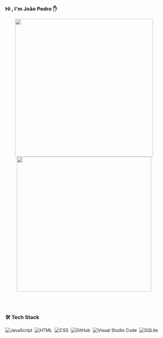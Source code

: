 ### Hi , I'm João Pedro ✋

<div align="center">
  <img src="https://github-readme-stats.vercel.app/api?username=JoaoPedro191&show_icons=true&theme=tokyonight" width="440"/> <img src="https://github-readme-stats.vercel.app/api/top-langs/?username=JoaoPedro191&layout=compact&langs_count=7&theme=tokyonight" width="430"/>
</div>
  
<br><br>

### 🛠 Tech Stack

![JavaScript](https://img.shields.io/badge/-JavaScript-05122A?style=flat&logo=javascript)&nbsp;
![HTML](https://img.shields.io/badge/-HTML-05122A?style=flat&logo=HTML5)&nbsp;
![CSS](https://img.shields.io/badge/-CSS-05122A?style=flat&logo=CSS3&logoColor=1572B6)&nbsp;
![GitHub](https://img.shields.io/badge/-GitHub-05122A?style=flat&logo=github)&nbsp;
![Visual Studio Code](https://img.shields.io/badge/-Visual%20Studio%20Code-05122A?style=flat&logo=visual-studio-code&logoColor=007ACC)&nbsp;
![SQLite](https://img.shields.io/badge/-SQLite-05122A?style=flat&logo=sqlite)&nbsp;

<br><br>
